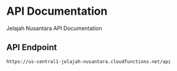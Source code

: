 # API Documentation

Jelajah Nusantara API Documentation

## API Endpoint

```
https://us-central1-jelajah-nusantara.cloudfunctions.net/api
```
